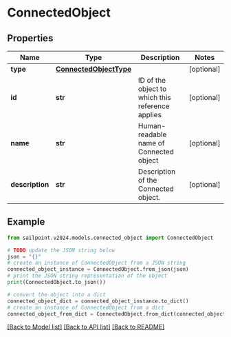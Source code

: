 # ConnectedObject


## Properties

Name | Type | Description | Notes
------------ | ------------- | ------------- | -------------
**type** | [**ConnectedObjectType**](ConnectedObjectType.md) |  | [optional] 
**id** | **str** | ID of the object to which this reference applies | [optional] 
**name** | **str** | Human-readable name of Connected object | [optional] 
**description** | **str** | Description of the Connected object. | [optional] 

## Example

```python
from sailpoint.v2024.models.connected_object import ConnectedObject

# TODO update the JSON string below
json = "{}"
# create an instance of ConnectedObject from a JSON string
connected_object_instance = ConnectedObject.from_json(json)
# print the JSON string representation of the object
print(ConnectedObject.to_json())

# convert the object into a dict
connected_object_dict = connected_object_instance.to_dict()
# create an instance of ConnectedObject from a dict
connected_object_from_dict = ConnectedObject.from_dict(connected_object_dict)
```
[[Back to Model list]](../README.md#documentation-for-models) [[Back to API list]](../README.md#documentation-for-api-endpoints) [[Back to README]](../README.md)


